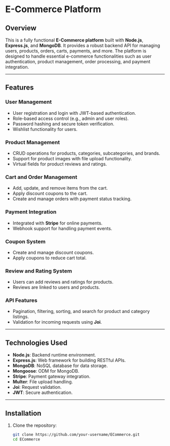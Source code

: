 # E-Commerce Platform

## Overview
This is a fully functional **E-Commerce platform** built with **Node.js**, **Express.js**, and **MongoDB**. It provides a robust backend API for managing users, products, orders, carts, payments, and more. The platform is designed to handle essential e-commerce functionalities such as user authentication, product management, order processing, and payment integration.

---

## Features

### User Management
- User registration and login with JWT-based authentication.
- Role-based access control (e.g., admin and user roles).
- Password hashing and secure token verification.
- Wishlist functionality for users.

### Product Management
- CRUD operations for products, categories, subcategories, and brands.
- Support for product images with file upload functionality.
- Virtual fields for product reviews and ratings.

### Cart and Order Management
- Add, update, and remove items from the cart.
- Apply discount coupons to the cart.
- Create and manage orders with payment status tracking.

### Payment Integration
- Integrated with **Stripe** for online payments.
- Webhook support for handling payment events.

### Coupon System
- Create and manage discount coupons.
- Apply coupons to reduce cart total.

### Review and Rating System
- Users can add reviews and ratings for products.
- Reviews are linked to users and products.

### API Features
- Pagination, filtering, sorting, and search for product and category listings.
- Validation for incoming requests using **Joi**.

---

## Technologies Used
- **Node.js**: Backend runtime environment.
- **Express.js**: Web framework for building RESTful APIs.
- **MongoDB**: NoSQL database for data storage.
- **Mongoose**: ODM for MongoDB.
- **Stripe**: Payment gateway integration.
- **Multer**: File upload handling.
- **Joi**: Request validation.
- **JWT**: Secure authentication.

---

## Installation

1. Clone the repository:
   ```bash
   git clone https://github.com/your-username/ECommerce.git
   cd ECommerce
